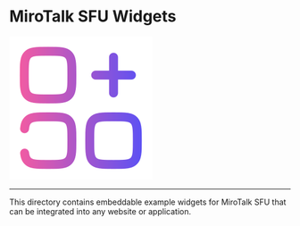 # MiroTalk SFU Widgets

![widget](./widget.png)

---

This directory contains embeddable example widgets for MiroTalk SFU that can be integrated into any website or application.
